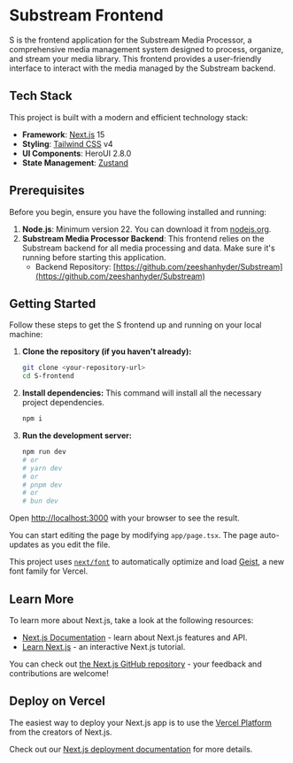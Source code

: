 # Substream Frontend

S is the frontend application for the Substream Media Processor, a comprehensive media management system designed to process, organize, and stream your media library. This frontend provides a user-friendly interface to interact with the media managed by the Substream backend.

## Tech Stack

This project is built with a modern and efficient technology stack:

- **Framework**: [Next.js](https://nextjs.org/) 15
- **Styling**: [Tailwind CSS](https://tailwindcss.com/) v4
- **UI Components**: HeroUI 2.8.0
- **State Management**: [Zustand](https://github.com/pmndrs/zustand)

## Prerequisites

Before you begin, ensure you have the following installed and running:

1.  **Node.js**: Minimum version 22. You can download it from [nodejs.org](https://nodejs.org/).
2.  **Substream Media Processor Backend**: This frontend relies on the Substream backend for all media processing and data. Make sure it's running before starting this application.
    - Backend Repository: [https://github.com/zeeshanhyder/Substream](https://github.com/zeeshanhyder/Substream)

## Getting Started

Follow these steps to get the S frontend up and running on your local machine:

1.  **Clone the repository (if you haven't already):**

    ```bash
    git clone <your-repository-url>
    cd S-frontend
    ```

2.  **Install dependencies:**
    This command will install all the necessary project dependencies.

    ```bash
    npm i
    ```

3.  **Run the development server:**
    ```bash
    npm run dev
    # or
    # yarn dev
    # or
    # pnpm dev
    # or
    # bun dev
    ```

Open [http://localhost:3000](http://localhost:3000) with your browser to see the result.

You can start editing the page by modifying `app/page.tsx`. The page auto-updates as you edit the file.

This project uses [`next/font`](https://nextjs.org/docs/app/building-your-application/optimizing/fonts) to automatically optimize and load [Geist](https://vercel.com/font), a new font family for Vercel.

## Learn More

To learn more about Next.js, take a look at the following resources:

- [Next.js Documentation](https://nextjs.org/docs) - learn about Next.js features and API.
- [Learn Next.js](https://nextjs.org/learn) - an interactive Next.js tutorial.

You can check out [the Next.js GitHub repository](https://github.com/vercel/next.js) - your feedback and contributions are welcome!

## Deploy on Vercel

The easiest way to deploy your Next.js app is to use the [Vercel Platform](https://vercel.com/new?utm_medium=default-template&filter=next.js&utm_source=create-next-app&utm_campaign=create-next-app-readme) from the creators of Next.js.

Check out our [Next.js deployment documentation](https://nextjs.org/docs/app/building-your-application/deploying) for more details.
